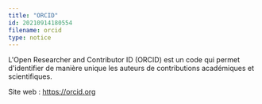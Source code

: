 ```yaml
---
title: "ORCID"
id: 20210914180554
filename: orcid
type: notice
---
```


L'Open Researcher and Contributor ID (ORCID) est un code qui permet d'identifier de manière unique les auteurs de contributions académiques et scientifiques.

Site web : <https://orcid.org>

